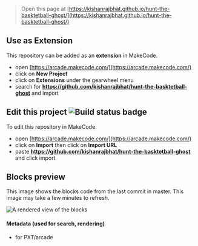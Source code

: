  


> Open this page at [https://kishanrajbhat.github.io/hunt-the-basktetball-ghost/](https://kishanrajbhat.github.io/hunt-the-basktetball-ghost/)

## Use as Extension

This repository can be added as an **extension** in MakeCode.

* open [https://arcade.makecode.com/](https://arcade.makecode.com/)
* click on **New Project**
* click on **Extensions** under the gearwheel menu
* search for **https://github.com/kishanrajbhat/hunt-the-basktetball-ghost** and import

## Edit this project ![Build status badge](https://github.com/kishanrajbhat/hunt-the-basktetball-ghost/workflows/MakeCode/badge.svg)

To edit this repository in MakeCode.

* open [https://arcade.makecode.com/](https://arcade.makecode.com/)
* click on **Import** then click on **Import URL**
* paste **https://github.com/kishanrajbhat/hunt-the-basktetball-ghost** and click import

## Blocks preview

This image shows the blocks code from the last commit in master.
This image may take a few minutes to refresh.

![A rendered view of the blocks](https://github.com/kishanrajbhat/hunt-the-basktetball-ghost/raw/master/.github/makecode/blocks.png)

#### Metadata (used for search, rendering)

* for PXT/arcade
<script src="https://makecode.com/gh-pages-embed.js"></script><script>makeCodeRender("{{ site.makecode.home_url }}", "{{ site.github.owner_name }}/{{ site.github.repository_name }}");</script>
